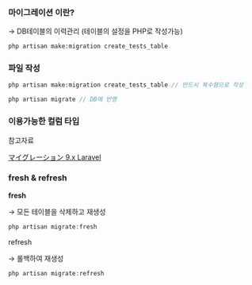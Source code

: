 ### 마이그레이션 이란?

→ DB테이블의 이력관리 (테이블의 설정을 PHP로 작성가능)

```php
php artisan make:migration create_tests_table
```

### 파일 작성

```php
php artisan make:migration create_tests_table // 반드시 복수형으로 작성

php artisan migrate // DB에 반영
```

### 이용가능한 컬럼 타입

참고자료

[マイグレーション 9.x Laravel](https://readouble.com/laravel/9.x/ja/migrations.html)

### fresh & refresh

**fresh**

→ 모든 테이블을 삭제하고 재생성

```php
php artisan migrate:fresh
```

refresh

→ 롤백하여 재생성

```php
php artisan migrate:refresh
```